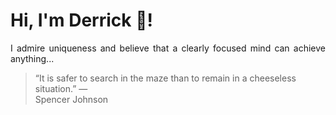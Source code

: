 # Hi, I'm Derrick 👋!
<p align="justify">I admire uniqueness and believe that a clearly focused mind can achieve anything...</p> 
<!-- #quote-start -->
<blockquote>&ldquo;It is safer to search in the maze than to remain in a cheeseless situation.&rdquo; &mdash; <footer>Spencer Johnson</footer></blockquote>
<!-- #quote-end -->
